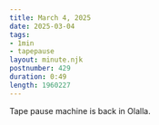 ```yaml
---
title: March 4, 2025
date: 2025-03-04
tags:
- 1min
- tapepause
layout: minute.njk
postnumber: 429
duration: 0:49
length: 1960227
---
```

Tape pause machine is back in Olalla.